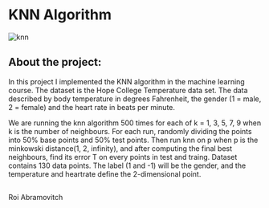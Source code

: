 # KNN Algorithm  
![knn](https://user-images.githubusercontent.com/44756354/86769164-63f66000-c057-11ea-8449-fea8d3392ab7.png)




## About the project:
In this project I implemented the KNN algorithm in the machine learning course.
The dataset is the Hope College Temperature data set.
The data described by body temperature in degrees Fahrenheit, the gender (1 = male, 2 = female) and the heart rate in beats per minute.

We are running the knn algorithm 500 times for each of k = 1, 3, 5, 7, 9 when k is the number of neighbours.
For each run, randomly dividing the points into 50% base points  and 50% test points.
Then run knn on p when p is the minkowski distance(1, 2, infinity), and after computing the final best neighbours, find its error T on every points in test and traing.
Dataset contains 130 data points. The label (1 and -1) will be the gender, and the temperature and heartrate define the 2-dimensional point.

##
Roi Abramovitch
